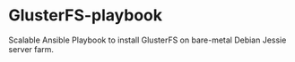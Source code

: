 # GlusterFS-playbook
Scalable Ansible Playbook to install GlusterFS on bare-metal Debian Jessie server farm.
